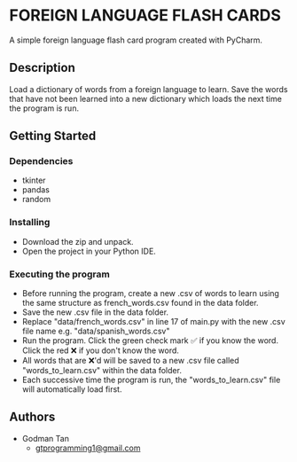 # FOREIGN LANGUAGE FLASH CARDS  

A simple foreign language flash card program created with PyCharm.

## Description

Load a dictionary of words from a foreign language to learn. Save the words that have not been learned into a new dictionary which loads the next time the program is run.

## Getting Started

### Dependencies

* tkinter
* pandas
* random

### Installing

* Download the zip and unpack.
* Open the project in your Python IDE.

### Executing the program

* Before running the program, create a new .csv of words to learn using the same structure as french_words.csv found in the data folder.
* Save the new .csv file in the data folder.
* Replace "data/french_words.csv" in line 17 of main.py with the new .csv file name e.g. "data/spanish_words.csv"
* Run the program. Click the green check mark ✅ if you know the word. Click the red ❌ if you don't know the word. 
* All words that are ❌'d will be saved to a new .csv file called "words_to_learn.csv" within the data folder. 
* Each successive time the program is run, the "words_to_learn.csv" file will automatically load first.

## Authors

* Godman Tan
  * gtprogramming1@gmail.com
